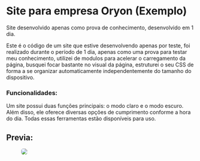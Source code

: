 # Site para empresa Oryon (Exemplo)
Site desenvolvido apenas como prova de conhecimento, desenvolvido em 1 dia.

Este é o código de um site que estive desenvolvendo apenas por teste, foi realizado durante o período de 1 dia, apenas como uma prova para testar meu conhecimento, utilizei de modulos para acelerar o carregamento da página, busquei focar bastante no visual da página, estruturei o seu CSS de forma a se organizar automaticamente independentemente do tamanho do dispositivo.

### Funcionalidades:
Um site possui duas funções principais: o modo claro e o modo escuro. Além disso, ele oferece diversas opções de cumprimento conforme a hora do dia. Todas essas ferramentas estão disponíveis para uso.

## Previa:
<figure class="gif">
    <img src="https://i.gyazo.com/732cdaf615c2229cd9e052e7711f60cf.gif" style="border-radius: 30%;">
</figure>
